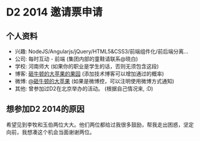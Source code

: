 # D2 2014 邀请票申请

## 个人资料

- 兴趣: NodeJS/Angularjs/jQuery/HTML5&CSS3/前端组件化/前后端分离...
- 公司: 每时互动 - 前端 (集团内部的童鞋请联系@晓白)
- 学校: 河南师大 (如果你的职业是学生的话，否则无须包含这段)
- 博客: [砸牛顿的大苹果的果园](http://stenders.github.io) (添加技术博客可以增加通过的概率)
- 微博: [@砸牛顿的大苹果](http://weibo.com/stender/) (如果是微博控，可以注明使用微博方式通知)
- 其他: 曾参加过D2在北京举办的活动。 (根据自己情况来, :D)

## 想参加D2 2014的原因

希望见到李牧和玉伯两位大大。他们两位都给过我很多鼓励，帮我走出困惑，坚定向前，我想凑这个机会当面谢谢两位。
